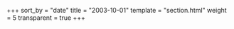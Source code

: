 +++
sort_by = "date"
title = "2003-10-01"
template = "section.html"
weight = 5
transparent = true
+++
